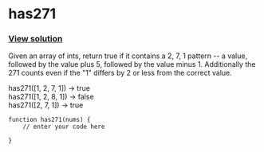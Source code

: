 # has271
### [View solution](solution/)  

Given an array of ints, return true if it contains a 2, 7, 1 pattern -- a value, followed by the value plus 5, followed by the value minus 1. Additionally the 271 counts even if the "1" differs by 2 or less from the correct value.

has271([1, 2, 7, 1]) → true  
has271([1, 2, 8, 1]) → false  
has271([2, 7, 1]) → true  

```
function has271(nums) {
    // enter your code here

}
```
